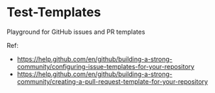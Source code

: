 # Test-Templates
Playground for GitHub issues and PR templates

Ref:
- https://help.github.com/en/github/building-a-strong-community/configuring-issue-templates-for-your-repository
- https://help.github.com/en/github/building-a-strong-community/creating-a-pull-request-template-for-your-repository

